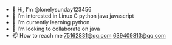 - 👋 Hi, I’m @lonelysunday123456
- 👀 I’m interested in Linux C python java javascript
- 🌱 I’m currently learning python
- 💞️ I’m looking to collaborate on java
- 📫 How to reach me <75162831@qq.com> <639409813@qq.com>

<!---
lonelysunday123456/lonelysunday123456 is a ✨ special ✨ repository because its `README.md` (this file) appears on your GitHub profile.
You can click the Preview link to take a look at your changes.
--->
